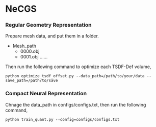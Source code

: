 # NeCGS

### Regular Geometry Representation

Prepare mesh data, and put them in a folder.

- Mesh_path
  - 0000.obj
  - 0001.obj
    ......

Then run the following command to optimize each TSDF-Def volume,

`python optimize_tsdf_offset.py --data_path=/path/to/your/data --save_path=/path/to/save`

### Compact Neural Representation

Chnage the data_path in configs/configs.txt, then run the following command,

`python train_quant.py --config=configs/configs.txt`
